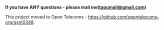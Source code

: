 **If you have ANY questions - please mail me(tapumail@gmail.com)**

This project moved to Open Telecoms - https://github.com/opentelecoms-org/gsm0348.
